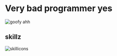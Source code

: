 # Very bad programmer yes

<img src="https://steamuserimages-a.akamaihd.net/ugc/778406850976206043/A65D08930E00A0E9D5D9BB15FDFF60BB39D28BF8/?imw=5000&imh=5000&ima=fit&impolicy=Letterbox&imcolor=%23000000&letterbox=false" alt="goofy ahh">

## skillz
<img src="https://skillicons.dev/icons?i=python,js,ts,html,css,react,discord,vscode,unity,linux,vim,docker,bash,nodejs" alt="skillicons">
